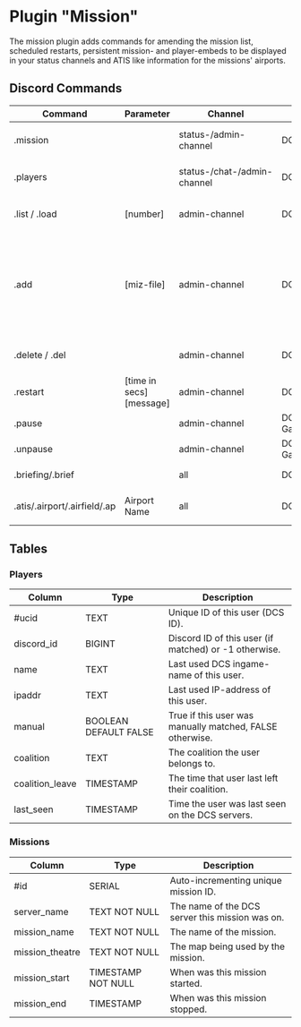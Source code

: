 # Plugin "Mission"
The mission plugin adds commands for amending the mission list, scheduled restarts, persistent mission- and player-embeds to be displayed in your status channels and ATIS like information for the missions' airports. 

## Discord Commands

| Command                      | Parameter                | Channel                     | Role                  | Description                                                                                                                                                                                                                                          |
|------------------------------|--------------------------|-----------------------------|-----------------------|------------------------------------------------------------------------------------------------------------------------------------------------------------------------------------------------------------------------------------------------------|
| .mission                     |                          | status-/admin-channel       | DCS Admin             | Information about the active mission. Persistent display in status-channel.                                                                                                                                                                          |
| .players                     |                          | status-/chat-/admin-channel | DCS                   | Lists the players currently active on the server. Persistent display in status-channel.                                                                                                                                                              |
| .list / .load                | [number]                 | admin-channel               | DCS Admin             | Lists all available missions on this server and let you start or restart one of them.                                                                                                                                                                |
| .add                         | [miz-file]               | admin-channel               | DCS Admin             | Adds a specific mission to the list of missions, that has to be in Saved Games/DCS[.OpenBeta]/Missions. If no miz file is provided, a list of all available files in the servers Missions directory (no subdirs supported by now!) will be provided. |
| .delete / .del               |                          | admin-channel               | DCS Admin             | Lists all available missions on this server and let you delete one of them.                                                                                                                                                                          |
| .restart                     | [time in secs] [message] | admin-channel               | DCS Admin             | Restarts the current mission after [time] seconds. A message will be sent as a popup to that server.                                                                                                                                                 |
| .pause                       |                          | admin-channel               | DCS Admin, GameMaster | Pauses the current running mission.                                                                                                                                                                                                                  |
| .unpause                     |                          | admin-channel               | DCS Admin, GameMaster | Resumes the current running mission.                                                                                                                                                                                                                 |
| .briefing/.brief             |                          | all                         | DCS                   | Shows the description / briefing of the running mission.                                                                                                                                                                                             |
| .atis/.airport/.airfield/.ap | Airport Name             | all                         | DCS                   | Information about a specific airport in this mission (incl. weather).                                                                                                                                                                                |

## Tables
### Players
| Column          | Type                  | Description                                              |
|-----------------|-----------------------|----------------------------------------------------------|
| #ucid           | TEXT                  | Unique ID of this user (DCS ID).                         |
| discord_id      | BIGINT                | Discord ID of this user (if matched) or -1 otherwise.    |
| name            | TEXT                  | Last used DCS ingame-name of this user.                  |
| ipaddr          | TEXT                  | Last used IP-address of this user.                       |
| manual          | BOOLEAN DEFAULT FALSE | True if this user was manually matched, FALSE otherwise. |
| coalition       | TEXT                  | The coalition the user belongs to.                       |
| coalition_leave | TIMESTAMP             | The time that user last left their coalition.            |
| last_seen       | TIMESTAMP             | Time the user was last seen on the DCS servers.          |

### Missions
| Column          | Type               | Description                                     |
|-----------------|--------------------|-------------------------------------------------|
| #id             | SERIAL             | Auto-incrementing unique mission ID.            |
| server_name     | TEXT NOT NULL      | The name of the DCS server this mission was on. |
| mission_name    | TEXT NOT NULL      | The name of the mission.                        |
| mission_theatre | TEXT NOT NULL      | The map being used by the mission.              |
| mission_start   | TIMESTAMP NOT NULL | When was this mission started.                  |
| mission_end     | TIMESTAMP          | When was this mission stopped.                  |
